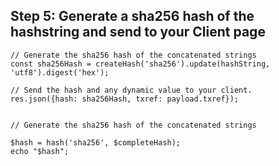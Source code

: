 ## Step 5:    Generate a sha256 hash of the hashstring and send to your Client page

```
// Generate the sha256 hash of the concatenated strings
const sha256Hash = createHash('sha256').update(hashString, 'utf8').digest('hex');

// Send the hash and any dynamic value to your client.
res.json({hash: sha256Hash, txref: payload.txref});
```

```

// Generate the sha256 hash of the concatenated strings

$hash = hash('sha256', $completeHash);
echo "$hash";
```
